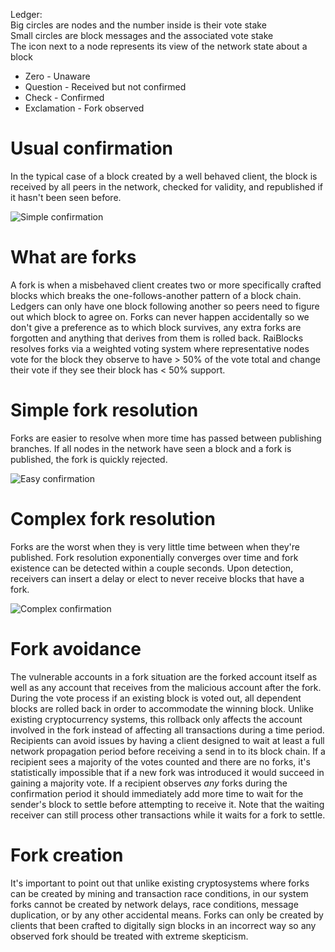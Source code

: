 Ledger:  
Big circles are nodes and the number inside is their vote stake  
Small circles are block messages and the associated vote stake  
The icon next to a node represents its view of the network state about a block  
* Zero - Unaware  
* Question - Received but not confirmed  
* Check - Confirmed  
* Exclamation - Fork observed  

# Usual confirmation
In the typical case of a block created by a well behaved client, the block is received by all peers in the network, checked for validity, and republished if it hasn't been seen before.

![Simple confirmation](https://raw.githubusercontent.com/clemahieu/raiblocks/master/images/confirmation%20-%20simple.gif)

# What are forks
A fork is when a misbehaved client creates two or more specifically crafted blocks which breaks the one-follows-another pattern of a block chain.  Ledgers can only have one block following another so peers need to figure out which block to agree on.  Forks can never happen accidentally so we don't give a preference as to which block survives, any extra forks are forgotten and anything that derives from them is rolled back. RaiBlocks resolves forks via a weighted voting system where representative nodes vote for the block they observe to have > 50% of the vote total and change their vote if they see their block has < 50% support. 

# Simple fork resolution
Forks are easier to resolve when more time has passed between publishing branches.  If all nodes in the network have seen a block and a fork is published, the fork is quickly rejected.

![Easy confirmation](https://github.com/clemahieu/raiblocks/blob/master/images/confirmation%20-%20easy.gif)

# Complex fork resolution
Forks are the worst when they is very little time between when they're published.  Fork resolution exponentially converges over time and fork existence can be detected within a couple seconds.  Upon detection, receivers can insert a delay or elect to never receive blocks that have a fork.

![Complex confirmation](https://github.com/clemahieu/raiblocks/blob/master/images/confirmation%20-%20complex.gif)

# Fork avoidance
The vulnerable accounts in a fork situation are the forked account itself as well as any account that receives from the malicious account after the fork.  During the vote process if an existing block is voted out, all dependent blocks are rolled back in order to accommodate the winning block.  Unlike existing cryptocurrency systems, this rollback only affects the account involved in the fork instead of affecting all transactions during a time period.  
Recipients can avoid issues by having a client designed to wait at least a full network propagation period before receiving a send in to its block chain.  If a recipient sees a majority of the votes counted and there are no forks, it's statistically impossible that if a new fork was introduced it would succeed in gaining a majority vote.  If a recipient observes *any* forks during the confirmation period it should immediately add more time to wait for the sender's block to settle before attempting to receive it.  Note that the waiting receiver can still process other transactions while it waits for a fork to settle.

# Fork creation
It's important to point out that unlike existing cryptosystems where forks can be created by mining and transaction race conditions, in our system forks cannot be created by network delays, race conditions, message duplication, or by any other accidental means.  Forks can only be created by clients that been crafted to digitally sign blocks in an incorrect way so any observed fork should be treated with extreme skepticism.
